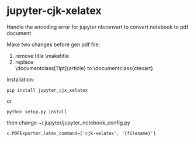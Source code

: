 # jupyter-cjk-xelatex
Handle the encoding error for jupyter nbconvert to convert notebook to pdf document

Make two changes before gen pdf file:

1. remove title \maketitle
2. replace  
        \documentclass[11pt]{article}
    to 
        \documentclass{ctexart}

Installation:

    pip install jupyter_cjx_xelatex

or 

    python setup.py install

then change ~/.jupyter/jupyter_notebook_config.py

    c.PDFExporter.latex_command=['cjk-xelatex', '{filename}']
